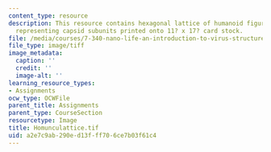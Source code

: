 ```yaml
---
content_type: resource
description: This resource contains hexagonal lattice of humanoid figures (a homuncu-lattice)
  representing capsid subunits printed onto 11? x 17? card stock.
file: /media/courses/7-340-nano-life-an-introduction-to-virus-structure-and-assembly-fall-2005/a2e7c9ab290ed13fff706ce7b03f61c4_Homunculattice.tif
file_type: image/tiff
image_metadata:
  caption: ''
  credit: ''
  image-alt: ''
learning_resource_types:
- Assignments
ocw_type: OCWFile
parent_title: Assignments
parent_type: CourseSection
resourcetype: Image
title: Homunculattice.tif
uid: a2e7c9ab-290e-d13f-ff70-6ce7b03f61c4
---
```


